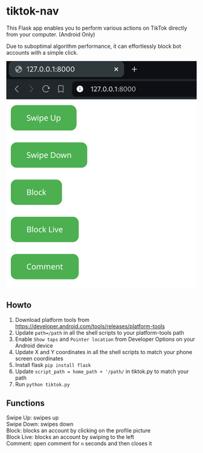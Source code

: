 # tiktok-nav

This Flask app enables you to perform various actions on TikTok directly from your computer. (Android Only)

Due to suboptimal algorithm performance, it can effortlessly block bot accounts with a simple click.

![nav](https://github.com/NQevxvEtg/tiktok-nav/blob/main/app.png)

## Howto 
1. Download platform tools from https://developer.android.com/tools/releases/platform-tools
2. Update `path=/path` in all the shell scripts to your platform-tools path
3. Enable `Show taps` and `Pointer location` from Developer Options on your Android device
4. Update X and Y coordinates in all the shell scripts to match your phone screen coordinates
5. Install flask `pip install flask`
6. Update `script_path = home_path + '/path/` in tiktok.py to match your path
7. Run `python tiktok.py`

## Functions 
Swipe Up: swipes up<br>
Swipe Down: swipes down<br>
Block: blocks an account by clicking on the profile picture<br>
Block Live: blocks an account by swiping to the left<br>
Comment: open comment for `n` seconds and then closes it
